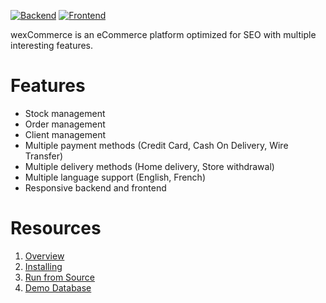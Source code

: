 [![Backend](https://github.com/aelassas/wexcommerce/actions/workflows/backend.yml/badge.svg)](https://github.com/aelassas/wexcommerce/actions/workflows/backend.yml)
[![Frontend](https://github.com/aelassas/wexcommerce/actions/workflows/frontend.yml/badge.svg)](https://github.com/aelassas/wexcommerce/actions/workflows/frontend.yml)

<!--
<p align="center">
<img alt="" src="https://wexcommerce.github.io/content/wexcommerce.png" />
</p>
-->

wexCommerce is an eCommerce platform optimized for SEO with multiple interesting features.

# Features

* Stock management
* Order management
* Client management
* Multiple payment methods (Credit Card, Cash On Delivery, Wire Transfer)
* Multiple delivery methods (Home delivery, Store withdrawal)
* Multiple language support (English, French)
* Responsive backend and frontend

# Resources

1. [Overview](https://github.com/aelassas/wexcommerce/wiki/Overview)
2. [Installing](https://github.com/aelassas/weecommerce/wiki/Installing)
3. [Run from Source](https://github.com/aelassas/weecommerce/wiki/Run-from-Source)
4. [Demo Database](https://github.com/aelassas/weecommerce/wiki/Demo-Database)
